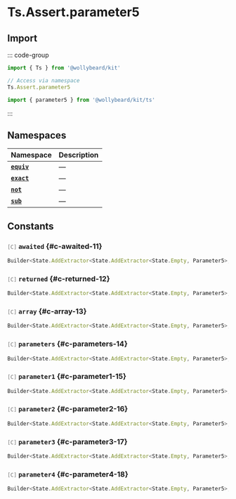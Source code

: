 # Ts.Assert.parameter5

## Import

::: code-group

```typescript [Namespace]
import { Ts } from '@wollybeard/kit'

// Access via namespace
Ts.Assert.parameter5
```

```typescript [Barrel]
import { parameter5 } from '@wollybeard/kit/ts'
```

:::

## Namespaces

| Namespace                                      | Description |
| ---------------------------------------------- | ----------- |
| [**`equiv`**](/api/ts/assert/parameter5/equiv) | —           |
| [**`exact`**](/api/ts/assert/parameter5/exact) | —           |
| [**`not`**](/api/ts/assert/parameter5/not)     | —           |
| [**`sub`**](/api/ts/assert/parameter5/sub)     | —           |

## Constants

### <span style="opacity: 0.6; font-weight: normal; font-size: 0.85em;">`[C]`</span> `awaited`<SourceLink inline href="https://github.com/jasonkuhrt/kit/blob/main/./src/utils/ts/assert/builder-generated/parameter5/$$.ts#L11" /> {#c-awaited-11}

```typescript
Builder<State.AddExtractor<State.AddExtractor<State.Empty, Parameter5>, Awaited$>>
```

### <span style="opacity: 0.6; font-weight: normal; font-size: 0.85em;">`[C]`</span> `returned`<SourceLink inline href="https://github.com/jasonkuhrt/kit/blob/main/./src/utils/ts/assert/builder-generated/parameter5/$$.ts#L12" /> {#c-returned-12}

```typescript
Builder<State.AddExtractor<State.AddExtractor<State.Empty, Parameter5>, Returned>>
```

### <span style="opacity: 0.6; font-weight: normal; font-size: 0.85em;">`[C]`</span> `array`<SourceLink inline href="https://github.com/jasonkuhrt/kit/blob/main/./src/utils/ts/assert/builder-generated/parameter5/$$.ts#L13" /> {#c-array-13}

```typescript
Builder<State.AddExtractor<State.AddExtractor<State.Empty, Parameter5>, ArrayElement>>
```

### <span style="opacity: 0.6; font-weight: normal; font-size: 0.85em;">`[C]`</span> `parameters`<SourceLink inline href="https://github.com/jasonkuhrt/kit/blob/main/./src/utils/ts/assert/builder-generated/parameter5/$$.ts#L14" /> {#c-parameters-14}

```typescript
Builder<State.AddExtractor<State.AddExtractor<State.Empty, Parameter5>, Parameters$>>
```

### <span style="opacity: 0.6; font-weight: normal; font-size: 0.85em;">`[C]`</span> `parameter1`<SourceLink inline href="https://github.com/jasonkuhrt/kit/blob/main/./src/utils/ts/assert/builder-generated/parameter5/$$.ts#L15" /> {#c-parameter1-15}

```typescript
Builder<State.AddExtractor<State.AddExtractor<State.Empty, Parameter5>, Parameter1>>
```

### <span style="opacity: 0.6; font-weight: normal; font-size: 0.85em;">`[C]`</span> `parameter2`<SourceLink inline href="https://github.com/jasonkuhrt/kit/blob/main/./src/utils/ts/assert/builder-generated/parameter5/$$.ts#L16" /> {#c-parameter2-16}

```typescript
Builder<State.AddExtractor<State.AddExtractor<State.Empty, Parameter5>, Parameter2>>
```

### <span style="opacity: 0.6; font-weight: normal; font-size: 0.85em;">`[C]`</span> `parameter3`<SourceLink inline href="https://github.com/jasonkuhrt/kit/blob/main/./src/utils/ts/assert/builder-generated/parameter5/$$.ts#L17" /> {#c-parameter3-17}

```typescript
Builder<State.AddExtractor<State.AddExtractor<State.Empty, Parameter5>, Parameter3>>
```

### <span style="opacity: 0.6; font-weight: normal; font-size: 0.85em;">`[C]`</span> `parameter4`<SourceLink inline href="https://github.com/jasonkuhrt/kit/blob/main/./src/utils/ts/assert/builder-generated/parameter5/$$.ts#L18" /> {#c-parameter4-18}

```typescript
Builder<State.AddExtractor<State.AddExtractor<State.Empty, Parameter5>, Parameter4>>
```
